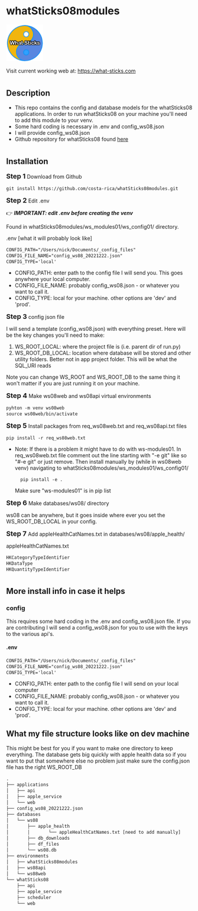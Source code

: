 # whatSticks08modules
<img src="https://github.com/costa-rica/whatSticks08/blob/github-main/web/app_package/static/images/wshLogo_300px_doodle02.png?raw=true" alt="what sticks logo" width="100"/>

Visit current working web at:
https://what-sticks.com

#
## Description

- This repo contains the config and database models for the whatSticks08 applications. In order to run whatSticks08 on your machine you'll need to add this module to your venv.
- Some hard coding is necessary in .env and config_ws08.json
- I will provide config_ws08.json
- Github repository for whatSticks08 found [here](https://github.com/costa-rica/whatSticks08)
#
## Installation


<b><font size=4>Step 1</font></b>
Download from Github
```
git install https://github.com/costa-rica/whatSticks08modules.git
```

<b><font size=4>Step 2</font></b>
Edit .env 

:point_right: __*IMPORTANT: edit .env before creating the venv*__


Found in whatSticks08modules/ws_modules01/ws_config01/ directory.

.env [what it will probably look like]
```
CONFIG_PATH="/Users/nick/Documents/_config_files"
CONFIG_FILE_NAME="config_ws08_20221222.json"
CONFIG_TYPE='local'
```
- CONFIG_PATH: enter path to the config file I will send you. This goes anywhere your local computer.
- CONFIG_FILE_NAME: probably config_ws08.json - or whatever you want to call it.
- CONFIG_TYPE: local for your machine. other options are 'dev' and 'prod'.

<b><font size=4>Step 3</font></b>
config json file

I will send a template (config_ws08.json) with everything preset. Here will be the key changes you'll need to make:

1. WS_ROOT_LOCAL: where the project file is (i.e. parent dir of run.py)
2. WS_ROOT_DB_LOCAL: location where database will be stored and other utility folders. Better not in app project folder. This will be what the SQL_URI reads

Note you can change WS_ROOT and WS_ROOT_DB to the same thing it won't matter if you are just running it on your machine.

<b><font size=4>Step 4</font></b>
Make ws08web and ws08api virtual environments
```
pyhton -m venv ws08web
source ws08web/bin/activate
```
<b><font size=4>Step 5</font></b>
Install packages from req_ws08web.txt and req_ws08api.txt files
```
pip install -r req_ws08web.txt
```
* Note: If there is a problem it might have to do with ws-modules01. In req_ws08web.txt file comment out the line starting with "-e git" like so "#-e git" or just remove. Then install manually by (while in ws08web venv) navigating to whatSticks08modules/ws_modules01/ws_config01/ 

        pip install -e .

  Make sure "ws-modules01" is in pip list


<b><font size=4>Step 6</font></b>
Make databases/ws08/ directory

ws08 can be anywhere, but it goes inside where ever you set the WS_ROOT_DB_LOCAL in your config.

<b><font size=4>Step 7</font></b>
Add appleHealthCatNames.txt in databases/ws08/apple_health/

appleHealthCatNames.txt
```
HKCategoryTypeIdentifier
HKDataType
HKQuantityTypeIdentifier
```
#
## More install info in case it helps

### config

This requires some hard coding in the .env and config_ws08.json file.
If you are contributing I will send a config_ws08.json for you to use with the keys to the various api's.

#### .env
```
CONFIG_PATH="/Users/nick/Documents/_config_files"
CONFIG_FILE_NAME="config_ws08_20221222.json"
CONFIG_TYPE='local'
```
- CONFIG_PATH: enter path to the config file I will send on your local computer
- CONFIG_FILE_NAME: probably config_ws08.json - or whatever you want to call it.
- CONFIG_TYPE: local for your machine. other options are 'dev' and 'prod'.



## What my file structure looks like on dev machine

This might be best for you if you want to make one directory to keep everything. The database gets big quickly with apple health data so if you want to put that somewhere else no problem just make sure the config.json file has the right WS_ROOT_DB

```
.
├── applications
│   ├── api
│   ├── apple_service
│   └── web
├── config_ws08_20221222.json
├── databases
│   └── ws08
│       ├── apple_health
│       │       └── appleHealthCatNames.txt [need to add manually]
│       ├── db_downloads
│       ├── df_files
│       └── ws08.db
├── environments
│   ├── whatSticks08modules
│   ├── ws08api
│   └── ws08web
└── whatSticks08
    ├── api
    ├── apple_service
    ├── scheduler
    └── web

```
